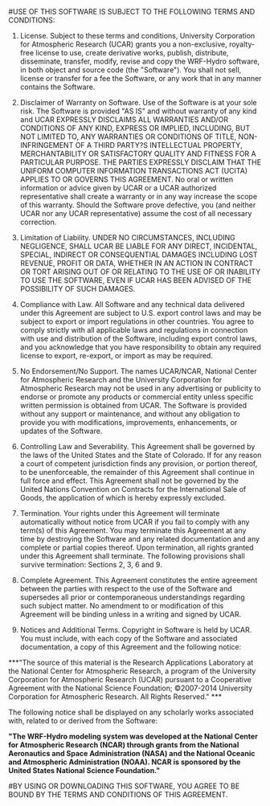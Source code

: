 
#USE OF THIS SOFTWARE IS SUBJECT TO THE FOLLOWING TERMS AND CONDITIONS:

1. License. Subject to these terms and conditions, University Corporation for Atmospheric Research (UCAR) grants you a non-exclusive, royalty-free license to use, create derivative works, publish, distribute, disseminate, transfer, modify, revise and copy the WRF-Hydro software, in both object and source code (the "Software"). You shall not sell, license or transfer for a fee the Software, or any work that in any manner contains the Software.

2. Disclaimer of Warranty on Software. Use of the Software is at your sole risk. The Software is provided "AS IS" and without warranty of any kind and UCAR EXPRESSLY DISCLAIMS ALL WARRANTIES AND/OR CONDITIONS OF ANY KIND, EXPRESS OR IMPLIED, INCLUDING, BUT NOT LIMITED TO, ANY WARRANTIES OR CONDITIONS OF TITLE, NON-INFRINGEMENT OF A THIRD PARTY?S INTELLECTUAL PROPERTY, MERCHANTABILITY OR SATISFACTORY QUALITY AND FITNESS FOR A PARTICULAR PURPOSE. THE PARTIES EXPRESSLY DISCLAIM THAT THE UNIFORM COMPUTER INFORMATION TRANSACTIONS ACT (UCITA) APPLIES TO OR GOVERNS THIS AGREEMENT. No oral or written information or advice given by UCAR or a UCAR authorized representative shall create a warranty or in any way increase the scope of this warranty. Should the Software prove defective, you (and neither UCAR nor any UCAR representative) assume the cost of all necessary correction.

3. Limitation of Liability. UNDER NO CIRCUMSTANCES, INCLUDING NEGLIGENCE, SHALL UCAR BE LIABLE FOR ANY DIRECT, INCIDENTAL, SPECIAL, INDIRECT OR CONSEQUENTIAL DAMAGES INCLUDING LOST REVENUE, PROFIT OR DATA, WHETHER IN AN ACTION IN CONTRACT OR TORT ARISING OUT OF OR RELATING TO THE USE OF OR INABILITY TO USE THE SOFTWARE, EVEN IF UCAR HAS BEEN ADVISED OF THE POSSIBILITY OF SUCH DAMAGES.

4. Compliance with Law. All Software and any technical data delivered under this Agreement are subject to U.S. export control laws and may be subject to export or import regulations in other countries. You agree to comply strictly with all applicable laws and regulations in connection with use and distribution of the Software, including export control laws, and you acknowledge that you have responsibility to obtain any required license to export, re-export, or import as may be required.

5. No Endorsement/No Support. The names UCAR/NCAR, National Center for Atmospheric Research and the University Corporation for Atmospheric Research may not be used in any advertising or publicity to endorse or promote any products or commercial entity unless specific written permission is obtained from UCAR. The Software is provided without any support or maintenance, and without any obligation to provide you with modifications, improvements, enhancements, or updates of the Software.

6. Controlling Law and Severability. This Agreement shall be governed by the laws of the United States and the State of Colorado. If for any reason a court of competent jurisdiction finds any provision, or portion thereof, to be unenforceable, the remainder of this Agreement shall continue in full force and effect. This Agreement shall not be governed by the United Nations Convention on Contracts for the International Sale of Goods, the application of which is hereby expressly excluded.

7. Termination. Your rights under this Agreement will terminate automatically without notice from UCAR if you fail to comply with any term(s) of this Agreement. You may terminate this Agreement at any time by destroying the Software and any related documentation and any complete or partial copies thereof. Upon termination, all rights granted under this Agreement shall terminate. The following provisions shall survive termination: Sections 2, 3, 6 and 9.

8. Complete Agreement. This Agreement constitutes the entire agreement between the parties with respect to the use of the Software and supersedes all prior or contemporaneous understandings regarding such subject matter. No amendment to or modification of this Agreement will be binding unless in a writing and signed by UCAR.
9. Notices and Additional Terms. Copyright in Software is held by UCAR. You must include, with each copy of the Software and associated documentation, a copy of this Agreement and the following notice:  

***"The source of this material is the Research Applications Laboratory at the National Center for Atmospheric Research, a program of the University Corporation for Atmospheric Research (UCAR) pursuant to a Cooperative Agreement with the National Science Foundation; ©2007-2014 University Corporation for Atmospheric Research. All Rights Reserved." ***  

The following notice shall be displayed on any scholarly works associated with, related to or derived from the Software:

**"The WRF-Hydro modeling system was developed at the National Center for Atmospheric Research (NCAR) through grants from the National Aeronautics and Space Administration (NASA) and the National Oceanic and Atmospheric Administration (NOAA). NCAR is sponsored by the United States National Science Foundation."**

#BY USING OR DOWNLOADING THIS SOFTWARE, YOU AGREE TO BE BOUND BY THE TERMS AND CONDITIONS OF THIS AGREEMENT.

